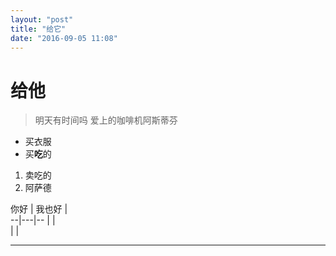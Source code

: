 ```yaml
---
layout: "post"
title: "给它"
date: "2016-09-05 11:08"
---
```


给他
===

> 明天有时间吗
> 爱上的咖啡机阿斯蒂芬

- 买衣服
- 买**吃**的

1. 卖吃的
2. 阿萨德

你好  | 我也好  |  
--|---|--
  |   |  
  |   |  


***
